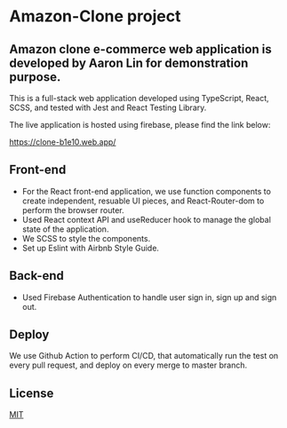 # Amazon-Clone project

## Amazon clone e-commerce web application is developed by Aaron Lin for demonstration purpose.

This is a full-stack web application developed using TypeScript, React, SCSS, and tested with Jest and React Testing Library.

The live application is hosted using firebase, please find the link below:

https://clone-b1e10.web.app/

## Front-end

- For the React front-end application, we use function components to create independent, resuable UI pieces, and React-Router-dom to perform the browser router.
- Used React context API and useReducer hook to manage the global state of the application.
- We SCSS to style the components.
- Set up Eslint with Airbnb Style Guide.

## Back-end

- Used Firebase Authentication to handle user sign in, sign up and sign out.

## Deploy

We use Github Action to perform CI/CD, that automatically run the test on every pull request, and deploy on every merge to master branch.

## License

  [MIT](LICENSE)
